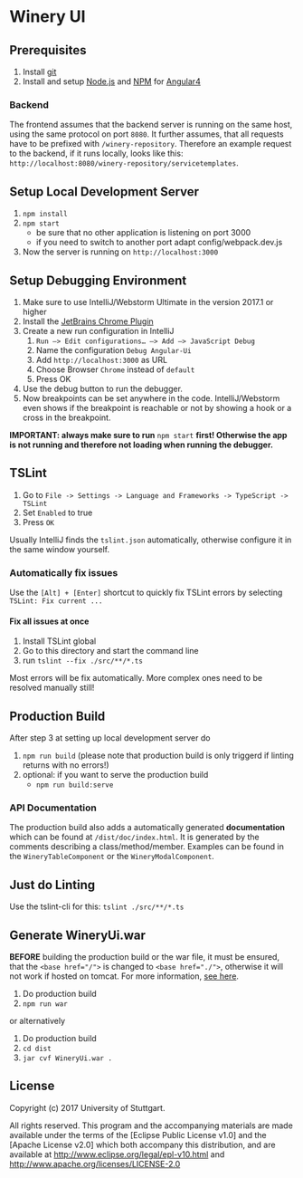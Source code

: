# Winery UI

## Prerequisites
1. Install [git](https://git-scm.com)
2. Install and setup [Node.js](https://nodejs.org/en/) and [NPM](https://www.npmjs.com) for [Angular4](https://angular.io/docs/ts/latest/quickstart.html)

### Backend
The frontend assumes that the backend server is running on the same host, using the same protocol on port `8080`. It further
assumes, that all requests have to be prefixed with `/winery-repository`. Therefore an example request to the backend, if it runs locally,
looks like this: `http://localhost:8080/winery-repository/servicetemplates`.

## Setup Local Development Server
1. `npm install`
2. `npm start` 
    - be sure that no other application is listening on port 3000
    - if you need to switch to another port adapt config/webpack.dev.js
3. Now the server is running on `http://localhost:3000`
    
## Setup Debugging Environment
1. Make sure to use IntelliJ/Webstorm Ultimate in the version 2017.1 or higher
1. Install the [JetBrains Chrome Plugin](https://chrome.google.com/webstore/detail/jetbrains-ide-support/hmhgeddbohgjknpmjagkdomcpobmllji?hl=en)
1. Create a new run configuration in IntelliJ
   1. `Run –> Edit configurations… –> Add –> JavaScript Debug`
   1. Name the configuration `Debug Angular-Ui`
   1. Add `http://localhost:3000` as URL
   1. Choose Browser `Chrome` instead of `default`
   1. Press OK
1. Use the debug button to run the debugger.
1. Now breakpoints can be set anywhere in the code. IntelliJ/Webstorm even shows if the breakpoint is reachable or not by
   showing a hook or a cross in the breakpoint.

**IMPORTANT: always make sure to run** `npm start` **first! Otherwise the app is not running and therefore not loading
   when running the debugger.**

## TSLint
1. Go to `File -> Settings -> Language and Frameworks -> TypeScript -> TSLint`
2. Set `Enabled` to true
3. Press `OK` 

Usually IntelliJ finds the `tslint.json` automatically, otherwise configure it in the same window yourself.  

### Automatically fix issues
Use the `[Alt] + [Enter]` shortcut to quickly fix TSLint errors by selecting `TSLint: Fix current ...`

#### Fix all issues at once
1. Install TSLint global
2. Go to this directory and start the command line
3. run `tslint --fix ./src/**/*.ts`

Most errors will be fix automatically. More complex ones need to be resolved manually still! 


## Production Build
After step 3 at setting up local development server do
1. `npm run build` (please note that production build is only triggerd if linting returns with no errors!)
2. optional: if you want to serve the production build
    - `npm run build:serve`

### API Documentation
The production build also adds a automatically generated **documentation** which can be found at `/dist/doc/index.html`.
It is generated by the comments describing a class/method/member. Examples can be found in the `WineryTableComponent` 
or the `WineryModalComponent`.
    
## Just do Linting
Use the tslint-cli for this:
`tslint ./src/**/*.ts`


## Generate WineryUi.war
**BEFORE** building the production build or the war file, it must be ensured, that the ``<base href="/">`` is changed to ``<base href="./">``,
 otherwise it will not work if hosted on tomcat. For more information, [see here](http://stackoverflow.com/questions/39018765/deploy-angular-2-app-with-webpack-to-tomcat-404-errors).

1. Do production build
2. `npm run war`

or alternatively
1. Do production build
2. `cd dist`
3. `jar cvf WineryUi.war .`


## License

Copyright (c) 2017 University of Stuttgart.

All rights reserved. This program and the accompanying materials
are made available under the terms of the [Eclipse Public License v1.0]
and the [Apache License v2.0] which both accompany this distribution,
and are available at http://www.eclipse.org/legal/epl-v10.html
and http://www.apache.org/licenses/LICENSE-2.0
